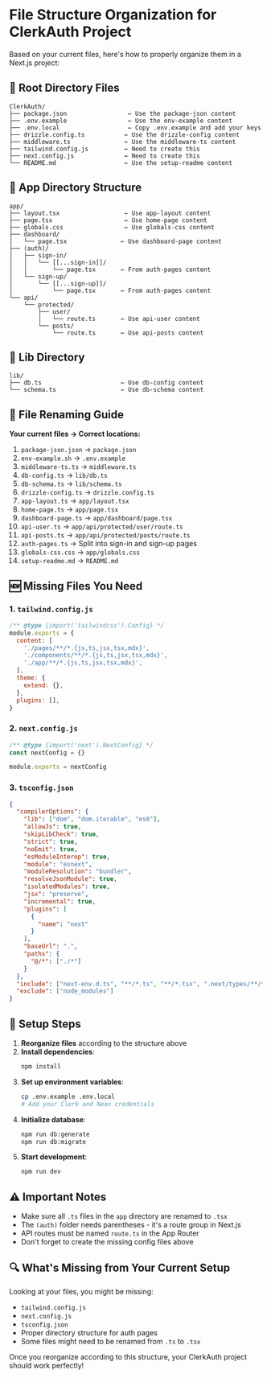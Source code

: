 # File Structure Organization for ClerkAuth Project

Based on your current files, here's how to properly organize them in a Next.js project:

## 📁 Root Directory Files

```
ClerkAuth/
├── package.json                 ← Use the package-json content
├── .env.example                 ← Use the env-example content  
├── .env.local                   ← Copy .env.example and add your keys
├── drizzle.config.ts           ← Use the drizzle-config content
├── middleware.ts               ← Use the middleware-ts content
├── tailwind.config.js          ← Need to create this
├── next.config.js              ← Need to create this
└── README.md                   ← Use the setup-readme content
```

## 📁 App Directory Structure

```
app/
├── layout.tsx                  ← Use app-layout content
├── page.tsx                    ← Use home-page content
├── globals.css                 ← Use globals-css content
├── dashboard/
│   └── page.tsx               ← Use dashboard-page content
├── (auth)/
│   ├── sign-in/
│   │   └── [[...sign-in]]/
│   │       └── page.tsx       ← From auth-pages content
│   └── sign-up/
│       └── [[...sign-up]]/
│           └── page.tsx       ← From auth-pages content
└── api/
    └── protected/
        ├── user/
        │   └── route.ts       ← Use api-user content
        └── posts/
            └── route.ts       ← Use api-posts content
```

## 📁 Lib Directory

```
lib/
├── db.ts                      ← Use db-config content
└── schema.ts                  ← Use db-schema content
```

## 🔄 File Renaming Guide

**Your current files → Correct locations:**

1. `package-json.json` → `package.json`
2. `env-example.sh` → `.env.example`
3. `middleware-ts.ts` → `middleware.ts`
4. `db-config.ts` → `lib/db.ts`
5. `db-schema.ts` → `lib/schema.ts`
6. `drizzle-config.ts` → `drizzle.config.ts`
7. `app-layout.ts` → `app/layout.tsx`
8. `home-page.ts` → `app/page.tsx`
9. `dashboard-page.ts` → `app/dashboard/page.tsx`
10. `api-user.ts` → `app/api/protected/user/route.ts`
11. `api-posts.ts` → `app/api/protected/posts/route.ts`
12. `auth-pages.ts` → Split into sign-in and sign-up pages
13. `globals-css.css` → `app/globals.css`
14. `setup-readme.md` → `README.md`

## 🆕 Missing Files You Need

### 1. `tailwind.config.js`
```javascript
/** @type {import('tailwindcss').Config} */
module.exports = {
  content: [
    './pages/**/*.{js,ts,jsx,tsx,mdx}',
    './components/**/*.{js,ts,jsx,tsx,mdx}',
    './app/**/*.{js,ts,jsx,tsx,mdx}',
  ],
  theme: {
    extend: {},
  },
  plugins: [],
}
```

### 2. `next.config.js`
```javascript
/** @type {import('next').NextConfig} */
const nextConfig = {}

module.exports = nextConfig
```

### 3. `tsconfig.json`
```json
{
  "compilerOptions": {
    "lib": ["dom", "dom.iterable", "es6"],
    "allowJs": true,
    "skipLibCheck": true,
    "strict": true,
    "noEmit": true,
    "esModuleInterop": true,
    "module": "esnext",
    "moduleResolution": "bundler",
    "resolveJsonModule": true,
    "isolatedModules": true,
    "jsx": "preserve",
    "incremental": true,
    "plugins": [
      {
        "name": "next"
      }
    ],
    "baseUrl": ".",
    "paths": {
      "@/*": ["./*"]
    }
  },
  "include": ["next-env.d.ts", "**/*.ts", "**/*.tsx", ".next/types/**/*.ts"],
  "exclude": ["node_modules"]
}
```

## 🚀 Setup Steps

1. **Reorganize files** according to the structure above
2. **Install dependencies**:
   ```bash
   npm install
   ```
3. **Set up environment variables**:
   ```bash
   cp .env.example .env.local
   # Add your Clerk and Neon credentials
   ```
4. **Initialize database**:
   ```bash
   npm run db:generate
   npm run db:migrate
   ```
5. **Start development**:
   ```bash
   npm run dev
   ```

## ⚠️ Important Notes

- Make sure all `.ts` files in the `app` directory are renamed to `.tsx`
- The `(auth)` folder needs parentheses - it's a route group in Next.js
- API routes must be named `route.ts` in the App Router
- Don't forget to create the missing config files above

## 🔍 What's Missing from Your Current Setup

Looking at your files, you might be missing:
- `tailwind.config.js`
- `next.config.js` 
- `tsconfig.json`
- Proper directory structure for auth pages
- Some files might need to be renamed from `.ts` to `.tsx`

Once you reorganize according to this structure, your ClerkAuth project should work perfectly!